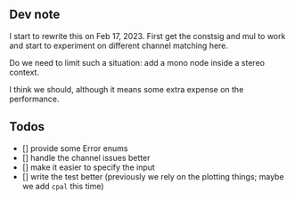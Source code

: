 ## Dev note

I start to rewrite this on Feb 17, 2023.
First get the constsig and mul to work and start to experiment on different channel matching here.

Do we need to limit such a situation: add a mono node inside a stereo context.

I think we should, although it means some extra expense on the performance.

## Todos
- [] provide some Error enums
- [] handle the channel issues better
- [] make it easier to specify the input
- [] write the test better (previously we rely on the plotting things; maybe we add `cpal` this time)